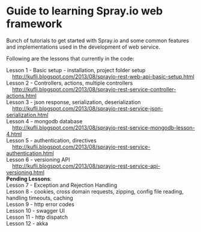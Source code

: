 Guide to learning Spray.io web framework
=============

Bunch of tutorials to get started with Spray.io and some common features and implementations used in the development of web service.

Following are the lessons that currently in the code:
 
Lesson 1 - Basic setup - installation, project folder setup
<br>&nbsp;&nbsp;&nbsp;&nbsp;<a href='http://kufli.blogspot.com/2013/08/sprayio-rest-web-api-basic-setup.html'>http://kufli.blogspot.com/2013/08/sprayio-rest-web-api-basic-setup.html</a>
<br>Lesson 2 - Controllers, actions, multiple controllers
<br>&nbsp;&nbsp;&nbsp;&nbsp;<a href='http://kufli.blogspot.com/2013/08/sprayio-rest-service-controller-actions.html'>http://kufli.blogspot.com/2013/08/sprayio-rest-service-controller-actions.html</a>
<br>Lesson 3 - json response, serialization, deserialization
<br>&nbsp;&nbsp;&nbsp;&nbsp;<a href='http://kufli.blogspot.com/2013/08/sprayio-rest-service-json-serialization.html'>http://kufli.blogspot.com/2013/08/sprayio-rest-service-json-serialization.html</a>
<br>Lesson 4 - mongodb database
<br>&nbsp;&nbsp;&nbsp;&nbsp;<a href='http://kufli.blogspot.com/2013/08/sprayio-rest-service-mongodb-lesson-4.html'>http://kufli.blogspot.com/2013/08/sprayio-rest-service-mongodb-lesson-4.html</a>
<br>Lesson 5 - authentication, directives
<br>&nbsp;&nbsp;&nbsp;&nbsp;<a href='http://kufli.blogspot.com/2013/08/sprayio-rest-service-authentication.html'>http://kufli.blogspot.com/2013/08/sprayio-rest-service-authentication.html</a>
<br>Lesson 6 - versioning API
<br>&nbsp;&nbsp;&nbsp;&nbsp;<a href='http://kufli.blogspot.com/2013/08/sprayio-rest-service-api-versioning.html'>http://kufli.blogspot.com/2013/08/sprayio-rest-service-api-versioning.html</a>
<br>
<b>Pending Lessons</b>:
<br>
Lesson 7 - Exception and Rejection Handling<br>
Lesson 8 - cookies, cross domain requests, zipping, config file reading, handling timeouts, caching<br>
Lesson 9 - http error codes<br>
Lesson 10 - swagger UI<br>
Lesson 11 - http dispatch<br>
Lesson 12 - akka<br>
